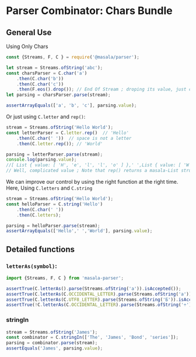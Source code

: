 Parser Combinator: Chars Bundle
=====

General Use
----

Using Only Chars

```js
const {Streams, F, C } = require('@masala/parser');

let stream = Streams.ofString('abc');
const charsParser = C.char('a')
    .then(C.char('b'))
    .then(C.char('c'))
    .then(F.eos().drop()); // End Of Stream ; droping its value, just checking it's here
let parsing = charsParser.parse(stream);

assertArrayEquals(['a', 'b', 'c'], parsing.value);
```

Or just using `C.letter` and `rep()`:


```js
stream = Streams.ofString('Hello World');
const letterParser = C.letter.rep()  // 'Hello'
    .then(C.char(' '))  // space is not a letter
    .then(C.letter.rep()); // 'World'

parsing = letterParser.parse(stream);
console.log(parsing.value);
//[ List { value: [ 'H', 'e', 'l', 'l', 'o' ] },' ',List { value: [ 'W', 'o', 'r', 'l', 'd' ] } ]
// Well, complicated value ; Note that rep() returns a masala-List structure
```

We can improve our control by using the right function at the right time. Here,
Using `C.letters` and `C.string`

```js
stream = Streams.ofString('Hello World');
const helloParser = C.string('Hello')
    .then(C.char(' '))
    .then(C.letters);

parsing = helloParser.parse(stream);
assertArrayEquals(['Hello',' ','World'], parsing.value);
```



Detailed functions
----

### `letterAs(symbol)`:

```js
import {Streams, F, C } from 'masala-parser';

assertTrue(C.letterAs().parse(Streams.ofString('a')).isAccepted());
assertTrue(C.letterAs(C.OCCIDENTAL_LETTER).parse(Streams.ofString('a')).isAccepted());
assertTrue(C.letterAs(C.UTF8_LETTER).parse(Streams.ofString('Б')).isAccepted());
assertTrue(!C.letterAs(C.OCCIDENTAL_LETTER).parse(Streams.ofString('÷')).isAccepted());
```

### stringIn

```js
stream = Streams.ofString('James');
const combinator = C.stringIn(['The', 'James', 'Bond', 'series']);
parsing = combinator.parse(stream);
assertEquals('James', parsing.value);
```